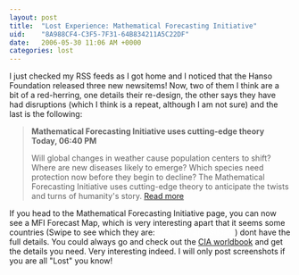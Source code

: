 ```yaml
---
layout: post
title:  "Lost Experience: Mathematical Forecasting Initiative"
uid:	"8A988CF4-C3F5-7F31-64B834211A5C22DF"
date:   2006-05-30 11:06 AM +0000
categories: lost
---
```

I just checked my RSS feeds as I got home and I noticed that the Hanso Foundation released three new newsitems! Now, two of them I think are a bit of a red-herring, one details their re-design, the other says they have had disruptions (which I think is a repeat, although I am not sure) and the last is the following:
<more>
<blockquote>
<strong>
Mathematical Forecasting Initiative uses cutting-edge theory
Today, 06:40 PM</strong>

Will global changes in weather cause population centers to shift? Where are new diseases likely to emerge? Which species need protection now before they begin to decline? The Mathematical Forecasting Initiative uses cutting-edge theory to anticipate the twists and turns of humanity's story. <a href="http://www.thehansofoundation.org/">Read more</a>
</blockquote>

If you head to the Mathematical Forecasting Initiative page, you can now see a MFI Forecast Map, which is very interesting apart that it seems some countries (Swipe to see which they are:<font color="white">USA, Italy and Sudan</font>  ) dont have the full details. You could always go and check out the <a href="http://www.cia.gov/cia/publications/factbook/">CIA worldbook</a> and get the details you need. Very interesting indeed. I will only post screenshots if you are all "Lost" you know!